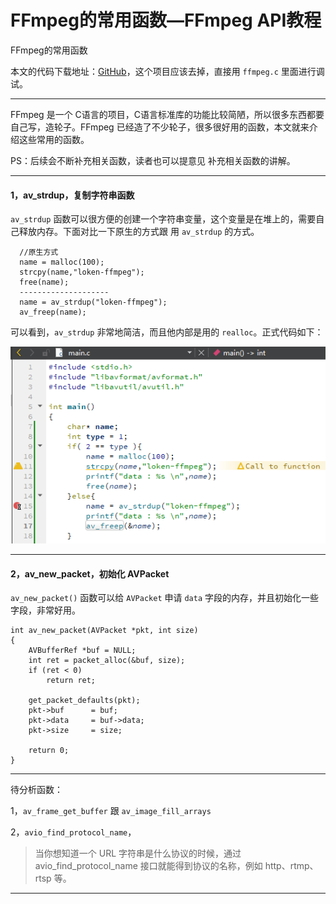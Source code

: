 # FFmpeg的常用函数—FFmpeg API教程

<div id="meta-description---">FFmpeg的常用函数</div>

本文的代码下载地址：[GitHub](https://github.com/lokenetwork/FFmpeg-Principle/tree/main/functions)，这个项目应该去掉，直接用 `ffmpeg.c` 里面进行调试。

------

FFmpeg 是一个 C语言的项目，C语言标准库的功能比较简陋，所以很多东西都要自己写，造轮子。FFmpeg 已经造了不少轮子，很多很好用的函数，本文就来介绍这些常用的函数。

PS：后续会不断补充相关函数，读者也可以提意见 补充相关函数的讲解。

------

#### 1，av_strdup，复制字符串函数

`av_strdup` 函数可以很方便的创建一个字符串变量，这个变量是在堆上的，需要自己释放内存。下面对比一下原生的方式跟 用 `av_strdup` 的方式。

```
  //原生方式
  name = malloc(100);
  strcpy(name,"loken-ffmpeg");
  free(name);
  --------------------
  name = av_strdup("loken-ffmpeg");
  av_freep(name);
```

可以看到，`av_strdup` 非常地简洁，而且他内部是用的 `realloc`。正式代码如下：

![1-1](functions\1-1.png)

------

#### 2，av_new_packet，初始化 AVPacket

`av_new_packet()` 函数可以给 `AVPacket` 申请 `data` 字段的内存，并且初始化一些字段，非常好用。

```
int av_new_packet(AVPacket *pkt, int size)
{
    AVBufferRef *buf = NULL;
    int ret = packet_alloc(&buf, size);
    if (ret < 0)
        return ret;

    get_packet_defaults(pkt);
    pkt->buf      = buf;
    pkt->data     = buf->data;
    pkt->size     = size;

    return 0;
}
```

------

待分析函数：

1，`av_frame_get_buffer` 跟 `av_image_fill_arrays` 

2，`avio_find_protocol_name`，

> 当你想知道一个 URL 字符串是什么协议的时候，通过 avio_find_protocol_name 接口就能得到协议的名称，例如 http、rtmp、rtsp 等。

------

